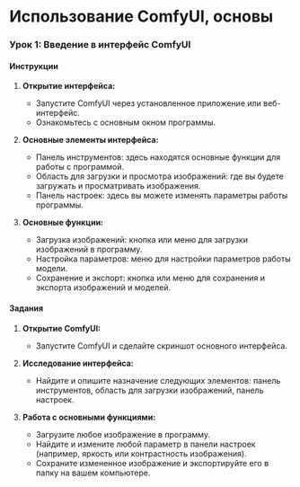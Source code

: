 # Использование ComfyUI,  основы
### Урок 1: Введение в интерфейс ComfyUI

#### Инструкции

1. **Открытие интерфейса:**
    
    - Запустите ComfyUI через установленное приложение или веб-интерфейс.
    - Ознакомьтесь с основным окном программы.
2. **Основные элементы интерфейса:**
    
    - Панель инструментов: здесь находятся основные функции для работы с программой.
    - Область для загрузки и просмотра изображений: где вы будете загружать и просматривать изображения.
    - Панель настроек: здесь вы можете изменять параметры работы программы.
3. **Основные функции:**
    
    - Загрузка изображений: кнопка или меню для загрузки изображений в программу.
    - Настройка параметров: меню для настройки параметров работы модели.
    - Сохранение и экспорт: кнопка или меню для сохранения и экспорта изображений и моделей.

#### Задания

1. **Открытие ComfyUI:**
    
    - Запустите ComfyUI и сделайте скриншот основного интерфейса.
2. **Исследование интерфейса:**
    
    - Найдите и опишите назначение следующих элементов: панель инструментов, область для загрузки изображений, панель настроек.
3. **Работа с основными функциями:**
    
    - Загрузите любое изображение в программу.
    - Найдите и измените любой параметр в панели настроек (например, яркость или контрастность изображения).
    - Сохраните измененное изображение и экспортируйте его в папку на вашем компьютере.